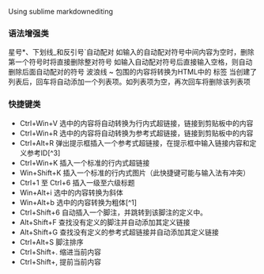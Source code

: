 Using sublime markdownediting
### 语法增强类

星号*、下划线_和反引号`自动配对
如输入的自动配对符号中间内容为空时，删除第一个符号时将直接删除整对符号
如输入自动配对符号后直接输入空格，则自动删除后面自动配对的符号
波浪线 ~ 包围的内容将转换为HTML中的 标签
当创建了列表后，回车将自动添加一个列表项。如列表项为空，再次回车将删除该列表项

### 快捷键类
- Ctrl+Win+V 选中的内容将自动转换为行内式超链接，链接到剪贴板中的内容
- Ctrl+Win+R 选中的内容将自动转换为参考式超链接，链接到剪贴板中的内容
- Ctrl+Alt+R 弹出提示框插入一个参考式超链接，在提示框中输入链接内容和定义参考ID[^3]
- Ctrl+Win+K 插入一个标准的行内式超链接
- Win+Shift+K 插入一个标准的行内式图片（此快捷键可能与输入法有冲突）
- Ctrl+1 至 Ctrl+6 插入一级至六级标题
- Win+Alt+i 选中的内容转换为斜体
- Win+Alt+b 选中的内容转换为粗体[^1]
- Ctrl+Shift+6 自动插入一个脚注，并跳转到该脚注的定义中。
- Alt+Shift+F 查找没有定义的脚注并自动添加其定义链接
- Alt+Shift+G 查找没有定义的参考式超链接并自动添加其定义链接
- Ctrl+Alt+S 脚注排序
- Ctrl+Shift+. 缩进当前内容
- Ctrl+Shift+, 提前当前内容
